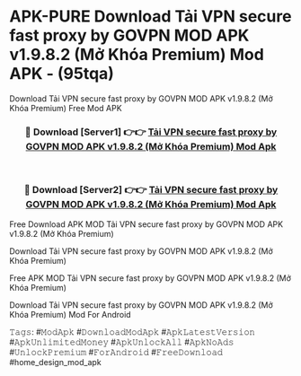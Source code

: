 # APK-PURE Download Tải VPN secure fast proxy by GOVPN MOD APK v1.9.8.2 (Mở Khóa Premium) Mod APK - (95tqa)
Download Tải VPN secure fast proxy by GOVPN MOD APK v1.9.8.2 (Mở Khóa Premium) Free Mod APK

<div align="center">
<h3>🔴 Download [Server1] 👉👉 <a href="https://apk-comot.site?title=Tải_VPN_secure_fast_proxy_by_GOVPN_MOD_APK_v1.9.8.2_(Mở_Khóa_Premium)">Tải VPN secure fast proxy by GOVPN MOD APK v1.9.8.2 (Mở Khóa Premium) Mod Apk</a></h3><br>

<h3>🔴 Download [Server2] 👉👉 <a href="https://apk-comot.site?title=Tải_VPN_secure_fast_proxy_by_GOVPN_MOD_APK_v1.9.8.2_(Mở_Khóa_Premium)">Tải VPN secure fast proxy by GOVPN MOD APK v1.9.8.2 (Mở Khóa Premium) Mod Apk</a></h3>
</div>


Free Download APK MOD Tải VPN secure fast proxy by GOVPN MOD APK v1.9.8.2 (Mở Khóa Premium)

Download Tải VPN secure fast proxy by GOVPN MOD APK v1.9.8.2 (Mở Khóa Premium) 

Free APK MOD Tải VPN secure fast proxy by GOVPN MOD APK v1.9.8.2 (Mở Khóa Premium) 

Download Tải VPN secure fast proxy by GOVPN MOD APK v1.9.8.2 (Mở Khóa Premium) Mod For Android

𝚃𝚊𝚐𝚜: #𝙼𝚘𝚍𝙰𝚙𝚔 #𝙳𝚘𝚠𝚗𝚕𝚘𝚊𝚍𝙼𝚘𝚍𝙰𝚙𝚔 #𝙰𝚙𝚔𝙻𝚊𝚝𝚎𝚜𝚝𝚅𝚎𝚛𝚜𝚒𝚘𝚗 #𝙰𝚙𝚔𝚄𝚗𝚕𝚒𝚖𝚒𝚝𝚎𝚍𝙼𝚘𝚗𝚎𝚢 #𝙰𝚙𝚔𝚄𝚗𝚕𝚘𝚌𝚔𝙰𝚕𝚕 #𝙰𝚙𝚔𝙽𝚘𝙰𝚍𝚜 #𝚄𝚗𝚕𝚘𝚌𝚔𝙿𝚛𝚎𝚖𝚒𝚞𝚖 #𝙵𝚘𝚛𝙰𝚗𝚍𝚛𝚘𝚒𝚍 #𝙵𝚛𝚎𝚎𝙳𝚘𝚠𝚗𝚕𝚘𝚊𝚍 #home_design_mod_apk